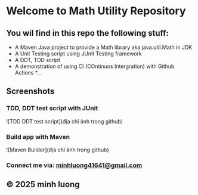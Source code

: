 # Welcome to Math Utility Repository

## You wil find in this repo the following stuff:

* A Maven Java project to provide a Math library aka java.util.Math in JDK
* A Unit Testing script using JUnit Testing framework
* A DDT, TDD script
* A demonstration of using CI (COntinuos Intergration) with Github Actions
*...

## Screenshots
### TDD, DDT test script with JUnit
![TDD DDT test script](địa chỉ ảnh trong github)

### Build app with Maven
![Maven Builder](địa chỉ ảnh trong github)


### Connect me via: minhluong41641@gmail.com

## &#169; 2025 minh luong
